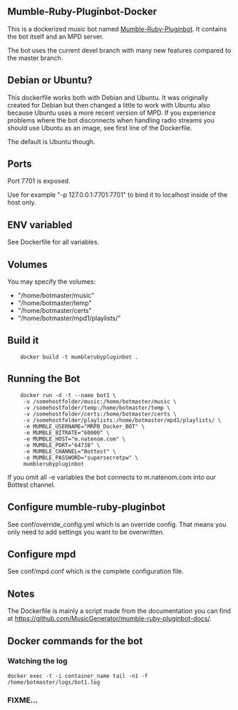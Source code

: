 ## Mumble-Ruby-Pluginbot-Docker
This is a dockerized music bot named [Mumble-Ruby-Pluginbot](https://github.com/MusicGenerator/mumble-ruby-pluginbot). It contains the bot itself and an MPD server.

The bot uses the current devel branch with many new features compared to the master branch.

## Debian or Ubuntu?
This dockerfile works both with Debian and Ubuntu. It was originally created for Debian but then changed a little to work with Ubuntu also because Ubuntu uses a more recent version of MPD. If you experience problems where the bot disconnects when handling radio streams you should use Ubuntu as an image, see first line of the Dockerfile.

The default is Ubuntu though.

## Ports
Port 7701 is exposed.

Use for example "-p 127.0.0.1:7701:7701" to bind it to localhost inside of the host only.


## ENV variabled
See Dockerfile for all variables.

## Volumes
You may specify the volumes:
* "/home/botmaster/music"
* "/home/botmaster/temp"
* "/home/botmaster/certs"
* "/home/botmaster/mpd1/playlists/"

## Build it
```
    docker build -t mumblerubypluginbot .
```

## Running the Bot

```
    docker run -d -t --name bot1 \
     -v /somehostfolder/music:/home/botmaster/music \
     -v /somehostfolder/temp:/home/botmaster/temp \
     -v /somehostfolder/certs:/home/botmaster/certs \
     -v /somehostfolder/playlists:/home/botmaster/mpd1/playlists/ \
     -e MUMBLE_USERNAME="MRPB_Docker_BOT" \
     -e MUMBLE_BITRATE="60000" \
     -e MUMBLE_HOST="m.natenom.com" \
     -e MUMBLE_PORT="64738" \
     -e MUMBLE_CHANNEL="Bottest" \
     -e MUMBLE_PASSWORD="supersecretpw" \
     mumblerubypluginbot
```

If you omit all -e variables the bot connects to m.natenom.com into our Bottest channel.

## Configure mumble-ruby-pluginbot
See conf/override_config.yml which is an override config. That means you only need to add settings you want to be overwritten.

## Configure mpd
See conf/mpd.conf which is the complete configuration file.

## Notes
The Dockerfile is mainly a script made from the documentation you can find at https://github.com/MusicGenerator/mumble-ruby-pluginbot-docs/.

## Docker commands for the bot
### Watching the log

    docker exec -t -i container_name tail -n1 -f /home/botmaster/logs/bot1.log

### FIXME...
